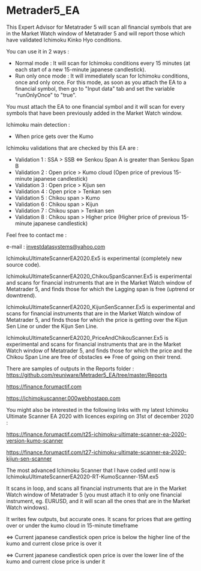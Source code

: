 # Metrader5_EA

This Expert Advisor for Metatrader 5 will scan all financial symbols that are in the Market Watch window of Metatrader 5 and will report those which have validated Ichimoku Kinko Hyo conditions.

You can use it in 2 ways :
  - Normal mode : It will scan for Ichimoku conditions every 15 minutes (at each start of a new 15-minute japanese candlestick).
  - Run only once mode : It will immediately scan for Ichimoku conditions, once and only once. For this mode, as soon as you attach the EA to a financial symbol, then go to "Input data" tab and set the variable "runOnlyOnce" to "true".

You must attach the EA to one financial symbol and it will scan for every symbols that have been previously added in the Market Watch window.

Ichimoku main detection :
  - When price gets over the Kumo

Ichimoku validations that are checked by this EA are :
  - Validation 1 : SSA > SSB <=> Senkou Span A is greater than Senkou Span B 
  - Validation 2 : Open price > Kumo cloud (Open price of previous 15-minute japanese candlestick)
  - Validation 3 : Open price > Kijun sen
  - Validation 4 : Open price > Tenkan sen
  - Validation 5 : Chikou span > Kumo
  - Validation 6 : Chikou span > Kijun
  - Validation 7 : Chikou span > Tenkan sen
  - Validation 8 : Chikou span > Higher price (Higher price of previous 15-minute japanese candlestick)
 
Feel free to contact me :

e-mail : investdatasystems@yahoo.com


IchimokuUltimateScannerEA2020.Ex5 is experimental (completely new source code).

IchimokuUltimateScannerEA2020_ChikouSpanScanner.Ex5 is experimental and scans for financial instruments that are in the Market Watch window of Metatrader 5, and finds those for which the Lagging span is free (uptrend or downtrend).

IchimokuUltimateScannerEA2020_KijunSenScanner.Ex5 is experimental and scans for financial instruments that are in the Market Watch window of Metatrader 5, and finds those for which the price is getting over the Kijun Sen Line or under the Kijun Sen Line.

IchimokuUltimateScannerEA2020_PriceAndChikouScanner.Ex5 is experimental and scans for financial instruments that are in the Market Watch window of Metatrader 5, and finds those for which the price and the Chikou Span Line are free of obstacles <=> Free of going on their trend.

There are samples of outputs in the Reports folder : https://github.com/reuniware/Metrader5_EA/tree/master/Reports

https://finance.forumactif.com

https://ichimokuscanner.000webhostapp.com


You might also be interested  in the following links with my latest Ichimoku Ultimate Scanner EA 2020 with licences expiring on 31st of december 2020 :

https://finance.forumactif.com/t25-ichimoku-ultimate-scanner-ea-2020-version-kumo-scanner

https://finance.forumactif.com/t27-ichimoku-ultimate-scanner-ea-2020-kijun-sen-scanner


The most advanced Ichimoku Scanner that I have coded until now is IchimokuUltimateScannerEA2020-RT-KumoScanner-15M.ex5

It scans in loop, and scans all financial instruments that are in the Market Watch window of Metatrader 5 (you must attach it to only one financial instrument, eg. EURUSD, and it will scan all the ones that are in the Market Watch windows).

It writes few outputs, but accurate ones. It scans for prices that are getting over or under the kumo cloud in 15-minute timeframe 

<=> Current japanese candlestick open price is below the higher line of the kumo and current close price is over it

<=> Current japanese candlestick open price is over the lower line of the kumo and current close price is under it





